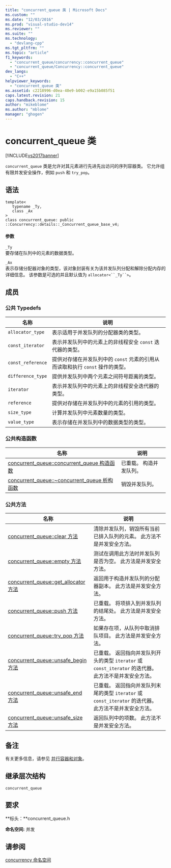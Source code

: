 ```yaml
---
title: "concurrent_queue 类 | Microsoft Docs"
ms.custom: ""
ms.date: "12/03/2016"
ms.prod: "visual-studio-dev14"
ms.reviewer: ""
ms.suite: ""
ms.technology: 
  - "devlang-cpp"
ms.tgt_pltfrm: ""
ms.topic: "article"
f1_keywords: 
  - "concurrent_queue/concurrency::concurrent_queue"
  - "concurrent_queue/Concurrency::concurrent_queue"
dev_langs: 
  - "C++"
helpviewer_keywords: 
  - "concurrent_queue 类"
ms.assetid: c2218996-d0ea-40e9-b002-e9a15b085f51
caps.latest.revision: 21
caps.handback.revision: 15
author: "mikeblome"
ms.author: "mblome"
manager: "ghogen"
---
```

# concurrent_queue 类
[!INCLUDE[vs2017banner](../../../assembler/inline/includes/vs2017banner.md)]

`concurrent_queue` 类是允许对其元素进行先进先出访问的序列容器类。  它允许组有限并发安全操作，例如 `push` 和 `try_pop`。  
  
## 语法  
  
```  
template<  
   typename _Ty,  
   class _Ax  
>  
class concurrent_queue: public ::Concurrency::details::_Concurrent_queue_base_v4;  
```  
  
#### 参数  
 `_Ty`  
 要存储在队列中的元素的数据类型。  
  
 `_Ax`  
 表示存储分配器对象的类型，该对象封装有关为该并发队列分配和解除分配内存的详细信息。  该参数是可选的并且默认值为 `allocator<``_Ty``>`。  
  
## 成员  
  
### 公共 Typedefs  
  
|名称|说明|  
|--------|--------|  
|`allocator_type`|表示适用于并发队列的分配器类的类型。|  
|`const_iterator`|表示并发队列中的元素上的非线程安全 `const` 迭代器的类型。|  
|`const_reference`|提供对存储在并发队列中的 `const` 元素的引用从而读取和执行 `const` 操作的类型。|  
|`difference_type`|提供并发队列中两个元素之间符号距离的类型。|  
|`iterator`|表示并发队列中的元素上的非线程安全迭代器的类型。|  
|`reference`|提供对存储在并发队列中的元素的引用的类型。|  
|`size_type`|计算并发队列中元素数量的类型。|  
|`value_type`|表示存储在并发队列中的数据类型的类型。|  
  
### 公共构造函数  
  
|名称|说明|  
|--------|--------|  
|[concurrent\_queue::concurrent\_queue 构造函数](../Topic/concurrent_queue::concurrent_queue%20Constructor.md)|已重载。  构造并发队列。|  
|[concurrent\_queue::~concurrent\_queue 析构函数](../Topic/concurrent_queue::~concurrent_queue%20Destructor.md)|销毁并发队列。|  
  
### 公共方法  
  
|名称|说明|  
|--------|--------|  
|[concurrent\_queue::clear 方法](../Topic/concurrent_queue::clear%20Method.md)|清除并发队列，销毁所有当前已排入队列的元素。  此方法不是并发安全方法。|  
|[concurrent\_queue::empty 方法](../Topic/concurrent_queue::empty%20Method.md)|测试在调用此方法时并发队列是否为空。  此方法是并发安全方法。|  
|[concurrent\_queue::get\_allocator 方法](../Topic/concurrent_queue::get_allocator%20Method.md)|返回用于构造并发队列的分配器副本。  此方法是并发安全方法。|  
|[concurrent\_queue::push 方法](../Topic/concurrent_queue::push%20Method.md)|已重载。  将项排入到并发队列的结尾处。  此方法是并发安全方法。|  
|[concurrent\_queue::try\_pop 方法](../Topic/concurrent_queue::try_pop%20Method.md)|如果存在项，从队列中取消排队项目。  此方法是并发安全方法。|  
|[concurrent\_queue::unsafe\_begin 方法](../Topic/concurrent_queue::unsafe_begin%20Method.md)|已重载。  返回指向并发队列开头的类型 `iterator` 或 `const_iterator` 的迭代器。  此方法不是并发安全方法。|  
|[concurrent\_queue::unsafe\_end 方法](../Topic/concurrent_queue::unsafe_end%20Method.md)|已重载。  返回指向并发队列末尾的类型 `iterator` 或 `const_iterator` 的迭代器。  此方法不是并发安全方法。|  
|[concurrent\_queue::unsafe\_size 方法](../Topic/concurrent_queue::unsafe_size%20Method.md)|返回队列中的项数。  此方法不是并发安全方法。|  
  
## 备注  
 有关更多信息，请参见 [并行容器和对象](../../../parallel/concrt/parallel-containers-and-objects.md)。  
  
## 继承层次结构  
 `concurrent_queue`  
  
## 要求  
 **标头：**concurrent\_queue.h  
  
 **命名空间:** 并发  
  
## 请参阅  
 [concurrency 命名空间](../../../parallel/concrt/reference/concurrency-namespace.md)